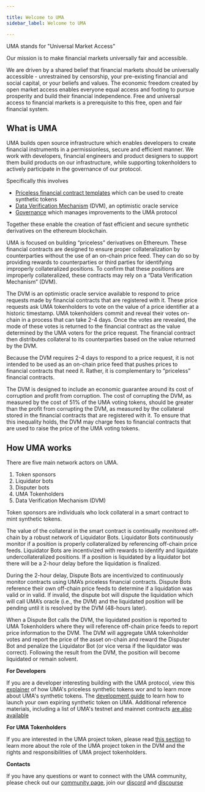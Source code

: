 ```yaml
---

title: Welcome to UMA
sidebar_label: Welcome to UMA

---
```


UMA stands for "Universal Market Access" 

Our mission is to make financial markets universally fair and accessible.

We are driven by a shared belief that financial markets should be universally accessible - unrestrained by censorship, your pre-existing financial and social capital, or your beliefs and values. The economic freedom created by open market access enables everyone equal access and footing to pursue prosperity and build their financial independence.  Free and universal access to financial markets is a prerequisite to this free, open and fair financial system. 


## What is UMA ##

UMA builds open source infrastructure which enables developers to create financial instruments in a permissionless, secure and efficient manner.  We work with developers, financial engineers and product designers to support them build products on our infrastructure, while supporting tokenholders to actively participate in the governance of our protocol. 

Specifically this involves 
 - [Priceless financial contract templates](getting-started/priceless-financial-contracts.md) which can be used to create synthetic tokens
 - [Data Verification Mechanism](getting-started/oracle.md) (DVM), an optimistic oracle service 
 - [Governance](getting-started/governance.md) which manages improvements to the UMA protocol


Together these enable the creation of fast efficient and secure synthetic derivatives on the ethereum blockchain.

UMA is focused on building “priceless” derivatives on Ethereum. These financial contracts are designed to ensure proper collateralization by counterparties without the use of an on-chain price feed. They can do so by providing rewards to counterparties or third parties for identifying improperly collateralized positions. To confirm that these positions are improperly collateralized, these contracts may rely on a “Data Verification Mechanism” (DVM).

The DVM is an optimistic oracle service available to respond to price requests made by financial contracts that are registered with it. These price requests ask UMA tokenholders to vote on the value of a price identifier at a historic timestamp. UMA tokenholders commit and reveal their votes on-chain in a process that can take 2-4 days. Once the votes are revealed, the mode of these votes is returned to the financial contract as the value determined by the UMA voters for the price request. The financial contract then distributes collateral to its counterparties based on the value returned by the DVM.

Because the DVM requires 2-4 days to respond to a price request, it is not intended to be used as an on-chain price feed that pushes prices to financial contracts that need it. Rather, it is complementary to “priceless” financial contracts.

The DVM is designed to include an economic guarantee around its cost of corruption and profit from corruption. The cost of corrupting the DVM, as measured by the cost of 51% of the UMA voting tokens, should be greater than the profit from corrupting the DVM, as measured by the collateral stored in the financial contracts that are registered with it. To ensure that this inequality holds, the DVM may charge fees to financial contracts that are used to raise the price of the UMA voting tokens.


## How UMA works ##

There are five main network actors on UMA. 

1. Token sponsors
2. Liquidator bots
3. Disputer bots
4. UMA Tokenholders
5. Data Verification Mechanism (DVM)

Token sponsors are individuals who lock collateral in a smart contract to mint synthetic tokens. 

The value of the collateral in the smart contract is continually monitored off-chain by a robust network of Liquidator Bots. Liquidator Bots continuously monitor if a position is properly collateralized by referencing off-chain price feeds. Liquidator Bots are incentivized with rewards to identify and liquidate undercollateralized positions. If a position is liquidated by a liquidator bot there will be a 2-hour delay before the liquidation is finalized. 

During the 2-hour delay, Dispute Bots are incentivized to continuously monitor contracts using UMA’s priceless financial contracts. Dispute Bots reference their own off-chain price feeds to determine if a liquidation was valid or in valid. If invalid, the dispute bot will dispute the liquidation which will call UMA’s oracle (i.e., the DVM) and the liquidated position will be pending until it is resolved by the DVM (48-hours later). 

When a Dispute Bot calls the DVM, the liquidated position is reported to UMA Tokenholders where they will reference off-chain price feeds to report price information to the DVM. The DVM will aggregate UMA tokenholder votes and report the price of the asset on-chain and reward the Disputer Bot and penalize the Liquidator Bot (or vice versa if the liquidator was correct). Following the result from the DVM, the position will become liquidated or remain solvent. 


**For Developers**

If you are a developer interesting building with the UMA protocol, view this [explainer](/priceless-financial-contracts/priceless-contracts.md) of how UMA's priceless synthetic tokens wor and to learn more about UMA's synthetic tokens. The [development guide](build-walkthrough/build-process) to learn how to launch your own expiring synthetic token on UMA.  Additional reference materials, including a list of UMA's testnet and mainnet contracts [are also available](dev-ref/addresses.md)


**For UMA Tokenholders**

If you are interested in the UMA project token, please read [this section](uma-tokenholders/uma-holders.md) to learn more about the role of the UMA project token in the DVM and the rights and responsibilities of UMA project tokenholders.

**Contacts**

If you have any questions or want to connect with the UMA community, please check out our [community page](community/community-overview), join our [discord](https//discord.umaproject.org) and [discourse](https://discourse.umaproject.org)
